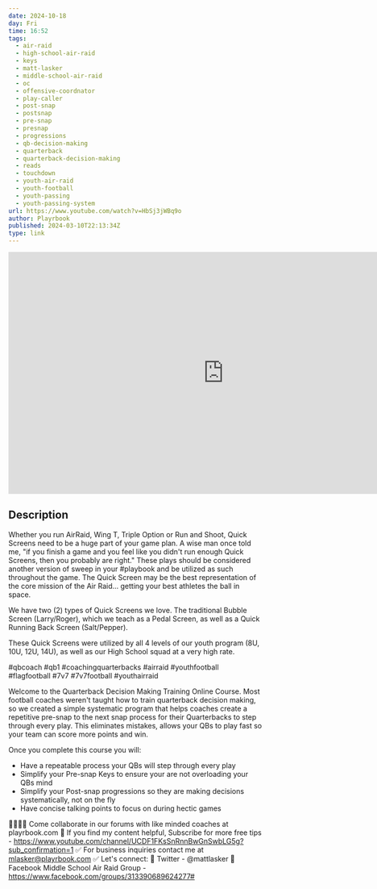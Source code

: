 ```yaml
---
date: 2024-10-18
day: Fri
time: 16:52
tags:
  - air-raid
  - high-school-air-raid
  - keys
  - matt-lasker
  - middle-school-air-raid
  - oc
  - offensive-coordnator
  - play-caller
  - post-snap
  - postsnap
  - pre-snap
  - presnap
  - progressions
  - qb-decision-making
  - quarterback
  - quarterback-decision-making
  - reads
  - touchdown
  - youth-air-raid
  - youth-football
  - youth-passing
  - youth-passing-system
url: https://www.youtube.com/watch?v=HbSj3jWBq9o
author: Playrbook
published: 2024-03-10T22:13:34Z
type: link
---
```


<iframe width="854" height="480" src="https://www.youtube.com/embed/HbSj3jWBq9o" frameborder="0" allowfullscreen></iframe>

## Description
Whether you run AirRaid, Wing T, Triple Option or Run and Shoot, Quick Screens need to be a huge part of your game plan. A wise man once told me, "if you finish a game and you feel like you didn't run enough Quick Screens, then you probably are right." These plays should be considered another version of sweep in your #playbook and be utilized as such throughout the game. The Quick Screen may be the best representation of the core mission of the Air Raid... getting your best athletes the ball in space.

We have two (2) types of Quick Screens we love. The traditional Bubble Screen (Larry/Roger), which we teach as a Pedal Screen, as well as a Quick Running Back Screen (Salt/Pepper).

These Quick Screens were utilized by all 4 levels of our youth program (8U, 10U, 12U, 14U), as well as our High School squad at a very high rate.

#qbcoach 
 #qb1 #coachingquarterbacks #airraid #youthfootball #flagfootball  #7v7 #7v7football  #youthairraid

Welcome to the Quarterback Decision Making Training Online Course. Most football coaches weren't taught how to train quarterback decision making, so we created a simple systematic program that helps coaches create a repetitive pre-snap to the next snap process for their Quarterbacks to step through every play. This eliminates mistakes, allows your QBs to play fast so your team can score more points and win.

Once you complete this course you will:

- Have a repeatable process your QBs will step through every play
- Simplify your Pre-snap Keys to ensure your are not overloading your QBs mind 
- Simplify your Post-snap progressions so they are making decisions systematically, not on the fly
- Have concise talking points to focus on during hectic games


🤜🏽🤛🏻 Come collaborate in our forums with like minded coaches at playrbook.com
🔔 If you find my content helpful, Subscribe for more free tips - https://www.youtube.com/channel/UCDF1FKsSnRnnBwGnSwbLG5g?sub_confirmation=1
✅ For business inquiries contact me at mlasker@playrbook.com
✅ Let's connect:
📱 Twitter - @mattlasker
📱 Facebook Middle School Air Raid Group - https://www.facebook.com/groups/313390689624277#